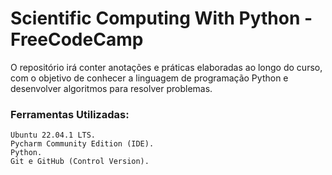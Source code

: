 # Scientific Computing With Python - FreeCodeCamp

O repositório irá conter anotações e práticas elaboradas ao longo do curso, com o objetivo de conhecer a linguagem de programação Python e desenvolver algoritmos para resolver problemas. 

### Ferramentas Utilizadas:
    Ubuntu 22.04.1 LTS.
    Pycharm Community Edition (IDE).
    Python.
    Git e GitHub (Control Version).



